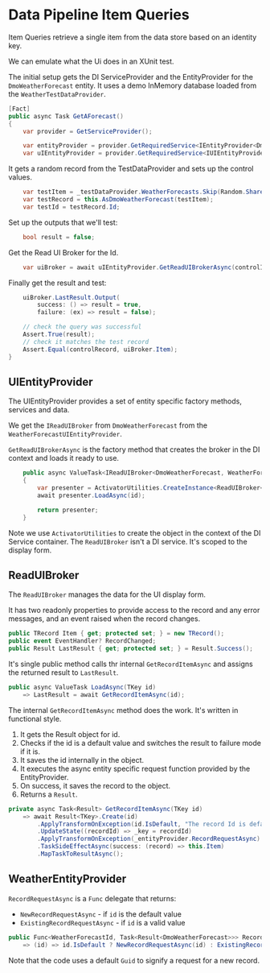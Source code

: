 # Data Pipeline Item Queries

Item Queries retrieve a single item from the data store based on an identity key.

We can emulate what the Ui does in an XUnit test.

The initial setup gets the DI ServiceProvider and the EntityProvider for the `DmoWeatherForecast` entity.  It uses a demo InMemory database loaded from the `WeatherTestDataProvider`. 

```csharp
[Fact]
public async Task GetAForecast()
{
    var provider = GetServiceProvider();

    var entityProvider = provider.GetRequiredService<IEntityProvider<DmoWeatherForecast, WeatherForecastId>>()!;
    var uIEntityProvider = provider.GetRequiredService<IUIEntityProvider<DmoWeatherForecast, WeatherForecastId>>()!;
```
 It gets a random record from the TestDataProvider and sets up the control values.
```csharp
    var testItem = _testDataProvider.WeatherForecasts.Skip(Random.Shared.Next(50)).First();
    var testRecord = this.AsDmoWeatherForecast(testItem);
    var testId = testRecord.Id;
```

Set up the outputs that we'll test:

```csharp
    bool result = false;
```
Get the Read UI Broker for the Id. 

```csharp
    var uiBroker = await uIEntityProvider.GetReadUIBrokerAsync(controlId);
```
Finally get the result and test:

```csharp
    uiBroker.LastResult.Output(
        success: () => result = true,
        failure: (ex) => result = false);

    // check the query was successful
    Assert.True(result);
    // check it matches the test record
    Assert.Equal(controlRecord, uiBroker.Item);
}
```

## UIEntityProvider

The UIEntityProvider provides a set of entity specific factory methods, services and data.

We get the `IReadUIBroker` from `DmoWeatherForecast` from the `WeatherForecastUIEntityProvider`.

`GetReadUIBrokerAsync` is the factory method that creates the broker in the DI context and loads it ready to use.

```csharp
    public async ValueTask<IReadUIBroker<DmoWeatherForecast, WeatherForecastId>> GetReadUIBrokerAsync(WeatherForecastId id)
    {
        var presenter = ActivatorUtilities.CreateInstance<ReadUIBroker<DmoWeatherForecast, WeatherForecastId>>(_serviceProvider);
        await presenter.LoadAsync(id);

        return presenter;
    } 
```

Note we use `ActivatorUtilities` to create the object in the context of the DI Service container.  The `ReadUIBroker` isn't a DI service.  It's scoped to the display form.

## ReadUIBroker

The `ReadUIBroker` manages the data for the UI display form.

It has two readonly properties to provide access to the record and any error messages, and an event raised when the record changes.

```csharp
public TRecord Item { get; protected set; } = new TRecord();
public event EventHandler? RecordChanged;
public Result LastResult { get; protected set; } = Result.Success();
```

It's single public method calls thr internal `GetRecordItemAsync` and assigns the returned result to `LastResult`. 

```csharp
public async ValueTask LoadAsync(TKey id)
    => LastResult = await GetRecordItemAsync(id);
```

The internal `GetRecordItemAsync` method does the work.  It's written in functional style.

1. It gets the Result object for id.
2. Checks if the id is a default value and switches the result to failure mode if it is.
3. It saves the id internally in the object.
4. It executes the async entity specific request function provided by the EntityProvider.
5. On success, it saves the record to the object.
6. Returns a `Result`. 

```csharp
private async Task<Result> GetRecordItemAsync(TKey id)
    => await Result<TKey>.Create(id)
        .ApplyTransformOnException(id.IsDefault, "The record Id is default.  Mo record retrieved.")
        .UpdateState((recordId) => _key = recordId)
        .ApplyTransformOnException(_entityProvider.RecordRequestAsync)
        .TaskSideEffectAsync(success: (record) => this.Item)
        .MapTaskToResultAsync();
```

## WeatherEntityProvider

`RecordRequestAsync` is a `Func` delegate that returns:

 -  `NewRecordRequestAsync` - if `id` is the default value
 -  `ExistingRecordRequestAsync` - if `id` is a valid value

```csharp
public Func<WeatherForecastId, Task<Result<DmoWeatherForecast>>> RecordRequestAsync
    => (id) => id.IsDefault ? NewRecordRequestAsync(id) : ExistingRecordRequestAsync(id);
```

Note that the code uses a default `Guid` to signify a request for a new record.   

